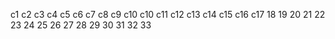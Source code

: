 c1
c2
c3
c4
c5
c6
c7
c8
c9
c10
c10
c11
c12
c13
c14
c15
c16
c17
18
19
20
21
22
23
24
25
26
27
28
29
30
31
32
33
